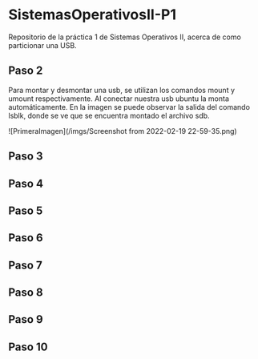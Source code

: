 # SistemasOperativosII-P1
Repositorio de la práctica 1 de Sistemas Operativos II, acerca de como particionar una USB.

## Paso 2
Para montar y desmontar una usb, se utilizan los comandos mount y umount respectivamente. 
Al conectar nuestra usb ubuntu la monta automáticamente. En la imagen se puede observar la salida del comando lsblk, donde se ve que se encuentra montado el archivo sdb. 

![PrimeraImagen](/imgs/Screenshot from 2022-02-19 22-59-35.png)

## Paso 3

## Paso 4

## Paso 5

## Paso 6

## Paso 7

## Paso 8

## Paso 9

## Paso 10
